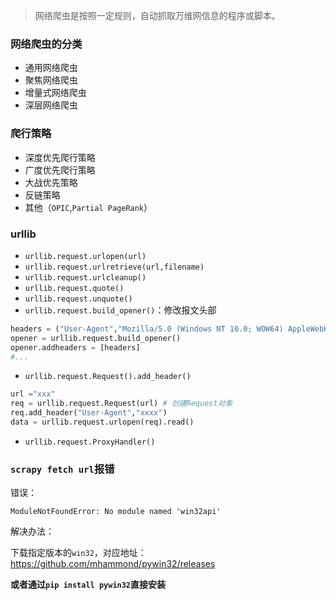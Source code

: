 
> 网络爬虫是按照一定规则，自动抓取万维网信息的程序或脚本。

### 网络爬虫的分类

+ 通用网络爬虫
+ 聚焦网络爬虫
+ 增量式网络爬虫
+ 深层网络爬虫

### 爬行策略

+ 深度优先爬行策略
+ 广度优先爬行策略
+ 大战优先策略
+ 反链策略
+ 其他（`OPIC`,`Partial PageRank`）

### urllib

+ `urllib.request.urlopen(url)`
+ `urllib.request.urlretrieve(url,filename)`
+ `urllib.request.urlcleanup()`
+ `urllib.request.quote()`
+ `urllib.request.unquote()`
+ `urllib.request.build_opener()`：修改报文头部

```python
headers = ("User-Agent","Mozilla/5.0 (Windows NT 10.0; WOW64) AppleWebKit/537.36 (KHTML, like Gecko) Chrome/64.0.3282.119 Safari/537.36")
opener = urllib.request.build_opener()
opener.addheaders = [headers]
#...
```

+ `urllib.request.Request().add_header()`

```python
url ="xxx"
req = urllib.request.Request(url) # 创建Request对象
req.add_header("User-Agent","xxxx")
data = urllib.request.urlopen(req).read()
```

+ `urllib.request.ProxyHandler()`


### `scrapy fetch url`报错

错误：
```
ModuleNotFoundError: No module named 'win32api'
```
解决办法：

下载指定版本的`win32`，对应地址：https://github.com/mhammond/pywin32/releases

**或者通过`pip install pywin32`直接安装**